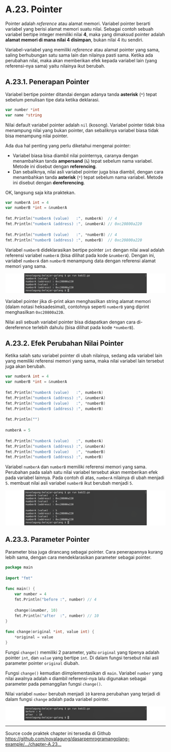 # A.23. Pointer

Pointer adalah *reference* atau alamat memori. Variabel pointer berarti variabel yang berisi alamat memori suatu nilai. Sebagai contoh sebuah variabel bertipe integer memiliki nilai **4**, maka yang dimaksud pointer adalah **alamat memori di mana nilai 4 disimpan**, bukan nilai 4 itu sendiri.

Variabel-variabel yang memiliki *reference* atau alamat pointer yang sama, saling berhubungan satu sama lain dan nilainya pasti sama. Ketika ada perubahan nilai, maka akan memberikan efek kepada variabel lain (yang referensi-nya sama) yaitu nilainya ikut berubah.

## A.23.1. Penerapan Pointer

Variabel bertipe pointer ditandai dengan adanya tanda **asterisk** (`*`) tepat sebelum penulisan tipe data ketika deklarasi.

```go
var number *int
var name *string
```

Nilai default variabel pointer adalah `nil` (kosong). Variabel pointer tidak bisa menampung nilai yang bukan pointer, dan sebaliknya variabel biasa tidak bisa menampung nilai pointer.

Ada dua hal penting yang perlu diketahui mengenai pointer:

- Variabel biasa bisa diambil nilai pointernya, caranya dengan menambahkan tanda **ampersand** (`&`) tepat sebelum nama variabel. Metode ini disebut dengan **referencing**.
- Dan sebaliknya, nilai asli variabel pointer juga bisa diambil, dengan cara menambahkan tanda **asterisk** (`*`) tepat sebelum nama variabel. Metode ini disebut dengan **dereferencing**.

OK, langsung saja kita praktekan.

```go
var numberA int = 4
var numberB *int = &numberA

fmt.Println("numberA (value)   :", numberA)  // 4
fmt.Println("numberA (address) :", &numberA) // 0xc20800a220

fmt.Println("numberB (value)   :", *numberB) // 4
fmt.Println("numberB (address) :", numberB)  // 0xc20800a220
```

Variabel `numberB` dideklarasikan bertipe pointer `int` dengan nilai awal adalah referensi variabel `numberA` (bisa dilihat pada kode `&numberA`). Dengan ini, variabel `numberA` dan `numberB` menampung data dengan referensi alamat memori yang sama.

![Penggunaan variabel pointer](images/A_pointer_1_pointer.png)

Variabel pointer jika di-print akan menghasilkan string alamat memori (dalam notasi heksadesimal), contohnya seperti `numberB` yang diprint menghasilkan `0xc20800a220`.

Nilai asli sebuah variabel pointer bisa didapatkan dengan cara di-dereference terlebih dahulu (bisa dilihat pada kode `*numberB`).

## A.23.2. Efek Perubahan Nilai Pointer

Ketika salah satu variabel pointer di ubah nilainya, sedang ada variabel lain yang memiliki referensi memori yang sama, maka nilai variabel lain tersebut juga akan berubah.

```go
var numberA int = 4
var numberB *int = &numberA

fmt.Println("numberA (value)   :", numberA)
fmt.Println("numberA (address) :", &numberA)
fmt.Println("numberB (value)   :", *numberB)
fmt.Println("numberB (address) :", numberB)

fmt.Println("")

numberA = 5

fmt.Println("numberA (value)   :", numberA)
fmt.Println("numberA (address) :", &numberA)
fmt.Println("numberB (value)   :", *numberB)
fmt.Println("numberB (address) :", numberB)
```

Variabel `numberA` dan `numberB` memiliki referensi memori yang sama. Perubahan pada salah satu nilai variabel tersebut akan memberikan efek pada variabel lainnya. Pada contoh di atas, `numberA` nilainya di ubah menjadi `5`. membuat nilai asli variabel `numberB` ikut berubah menjadi `5`.

![Variabel pointer diubah nilainya](images/A_pointer_2_pointer_change.png)

## A.23.3. Parameter Pointer

Parameter bisa juga dirancang sebagai pointer. Cara penerapannya kurang lebih sama, dengan cara mendeklarasikan parameter sebagai pointer.

```go
package main

import "fmt"

func main() {
    var number = 4
    fmt.Println("before :", number) // 4

    change(&number, 10)
    fmt.Println("after  :", number) // 10
}

func change(original *int, value int) {
    *original = value
}
```

Fungsi `change()` memiliki 2 parameter, yaitu `original` yang tipenya adalah pointer `int`, dan `value` yang bertipe `int`. Di dalam fungsi tersebut nilai asli parameter pointer `original` diubah.

Fungsi `change()` kemudian diimplementasikan di `main`. Variabel `number` yang nilai awalnya adalah `4` diambil referensi-nya lalu digunakan sebagai parameter pada pemanggilan fungsi `change()`.

Nilai variabel `number` berubah menjadi `10` karena perubahan yang terjadi di dalam fungsi `change` adalah pada variabel pointer.

![Fungsi berparameter pointer](images/A_pointer_3_pointer_parameter.png)

---

<div class="source-code-link">
    <div class="source-code-link-message">Source code praktek chapter ini tersedia di Github</div>
    <a href="https://github.com/novalagung/dasarpemrogramangolang-example/tree/master/chapter-A.23-pointer">https://github.com/novalagung/dasarpemrogramangolang-example/.../chapter-A.23...</a>
</div>
